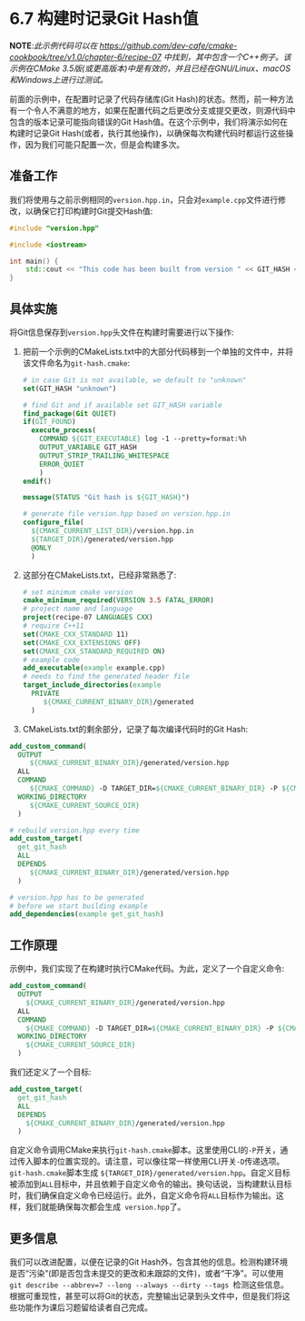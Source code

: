 # 6.7 构建时记录Git Hash值

**NOTE**:*此示例代码可以在 https://github.com/dev-cafe/cmake-cookbook/tree/v1.0/chapter-6/recipe-07 中找到，其中包含一个C++例子。该示例在CMake 3.5版(或更高版本)中是有效的，并且已经在GNU/Linux、macOS和Windows上进行过测试。*

前面的示例中，在配置时记录了代码存储库(Git Hash)的状态。然而，前一种方法有一个令人不满意的地方，如果在配置代码之后更改分支或提交更改，则源代码中包含的版本记录可能指向错误的Git Hash值。在这个示例中，我们将演示如何在构建时记录Git Hash(或者，执行其他操作)，以确保每次构建代码时都运行这些操作，因为我们可能只配置一次，但是会构建多次。

## 准备工作

我们将使用与之前示例相同的`version.hpp.in`，只会对`example.cpp`文件进行修改，以确保它打印构建时Git提交Hash值:

```c++
#include "version.hpp"

#include <iostream>

int main() {
	std::cout << "This code has been built from version " << GIT_HASH << std::endl;
}
```

## 具体实施

将Git信息保存到`version.hpp`头文件在构建时需要进行以下操作:

1. 把前一个示例的CMakeLists.txt中的大部分代码移到一个单独的文件中，并将该文件命名为`git-hash.cmake`:

   ```cmake
   # in case Git is not available, we default to "unknown"
   set(GIT_HASH "unknown")
   
   # find Git and if available set GIT_HASH variable
   find_package(Git QUIET)
   if(GIT_FOUND)
     execute_process(
       COMMAND ${GIT_EXECUTABLE} log -1 --pretty=format:%h
       OUTPUT_VARIABLE GIT_HASH
       OUTPUT_STRIP_TRAILING_WHITESPACE
       ERROR_QUIET
       )
   endif()
   
   message(STATUS "Git hash is ${GIT_HASH}")
   
   # generate file version.hpp based on version.hpp.in
   configure_file(
     ${CMAKE_CURRENT_LIST_DIR}/version.hpp.in
     ${TARGET_DIR}/generated/version.hpp
     @ONLY
     )
   ```

2. 这部分在CMakeLists.txt，已经非常熟悉了:

   ```cmake
   # set minimum cmake version
   cmake_minimum_required(VERSION 3.5 FATAL_ERROR)
   # project name and language
   project(recipe-07 LANGUAGES CXX)
   # require C++11
   set(CMAKE_CXX_STANDARD 11)
   set(CMAKE_CXX_EXTENSIONS OFF)
   set(CMAKE_CXX_STANDARD_REQUIRED ON)
   # example code
   add_executable(example example.cpp)
   # needs to find the generated header file
   target_include_directories(example
     PRIVATE
     	${CMAKE_CURRENT_BINARY_DIR}/generated
     )
   ```

3.  CMakeLists.txt的剩余部分，记录了每次编译代码时的Git Hash:

   ```cmake
   add_custom_command(
     OUTPUT
     	${CMAKE_CURRENT_BINARY_DIR}/generated/version.hpp
     ALL
     COMMAND
     	${CMAKE_COMMAND} -D TARGET_DIR=${CMAKE_CURRENT_BINARY_DIR} -P ${CMAKE_CURRENT_SOURCE_DIR}/git-hash.cmake
     WORKING_DIRECTORY
     	${CMAKE_CURRENT_SOURCE_DIR}
     )
   
   # rebuild version.hpp every time
   add_custom_target(
     get_git_hash
     ALL
     DEPENDS
     	${CMAKE_CURRENT_BINARY_DIR}/generated/version.hpp
     )
   
   # version.hpp has to be generated
   # before we start building example
   add_dependencies(example get_git_hash)
   ```

## 工作原理

示例中，我们实现了在构建时执行CMake代码。为此，定义了一个自定义命令:

```cmake
add_custom_command(
  OUTPUT
  	${CMAKE_CURRENT_BINARY_DIR}/generated/version.hpp
  ALL
  COMMAND
  	${CMAKE_COMMAND} -D TARGET_DIR=${CMAKE_CURRENT_BINARY_DIR} -P ${CMAKE_CURRENT_SOURCE_DIR}/git-hash.cmake
  WORKING_DIRECTORY
  	${CMAKE_CURRENT_SOURCE_DIR}
  )
```

我们还定义了一个目标:

```cmake
add_custom_target(
  get_git_hash
  ALL
  DEPENDS
  	${CMAKE_CURRENT_BINARY_DIR}/generated/version.hpp
  )
```

自定义命令调用CMake来执行`git-hash.cmake`脚本。这里使用CLI的`-P`开关，通过传入脚本的位置实现的。请注意，可以像往常一样使用CLI开关`-D`传递选项。`git-hash.cmake`脚本生成
` ${TARGET_DIR}/generated/version.hpp `。自定义目标被添加到`ALL`目标中，并且依赖于自定义命令的输出。换句话说，当构建默认目标时，我们确保自定义命令已经运行。此外，自定义命令将`ALL`目标作为输出。这样，我们就能确保每次都会生成` version.hpp`了。

## 更多信息

我们可以改进配置，以便在记录的Git Hash外，包含其他的信息。检测构建环境是否“污染”(即是否包含未提交的更改和未跟踪的文件)，或者“干净”。可以使用`git describe --abbrev=7 --long
--always --dirty --tags `检测这些信息。根据可重现性，甚至可以将Git的状态，完整输出记录到头文件中，但是我们将这些功能作为课后习题留给读者自己完成。